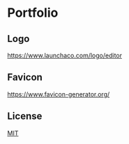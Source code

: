 # Portfolio

## Logo

https://www.launchaco.com/logo/editor

## Favicon

https://www.favicon-generator.org/

## License

[MIT](https://github.com/joaopedrodcf/portfolio/blob/master/LICENSE)
